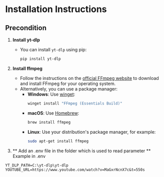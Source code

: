 # Installation Instructions

## Precondition

1. **Install yt-dlp**
    - You can install `yt-dlp` using pip:
      ```sh
      pip install yt-dlp
      ```

2. **Install ffmpeg**
    - Follow the instructions on the [official FFmpeg website](https://ffmpeg.org/download.html) to download and install FFmpeg for your operating system.
    - Alternatively, you can use a package manager:
      - **Windows**: Use [winget](https://docs.microsoft.com/en-us/windows/package-manager/winget/):
         ```sh
         winget install "FFmpeg (Essentials Build)"
         ```
      - **macOS**: Use [Homebrew](https://brew.sh/):
         ```sh
         brew install ffmpeg
         ```
      - **Linux**: Use your distribution's package manager, for example:
         ```sh
         sudo apt-get install ffmpeg
         ```

3. ** Add an .env file in the folder which is used to  read parameter **
Example in .env

```
YT_DLP_PATH=C:\yt-dlp\yt-dlp
YOUTUBE_URL=https://www.youtube.com/watch?v=MaGxrNcnX7c&t=550s
```